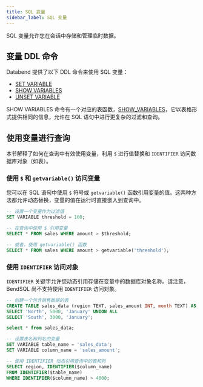 ```yaml
---
title: SQL 变量
sidebar_label: SQL 变量
---
```


SQL 变量允许您在会话中存储和管理临时数据。

## 变量 DDL 命令

Databend 提供了以下 DDL 命令来使用 SQL 变量：

- [SET VARIABLE](../10-sql-commands/00-ddl/15-variable/set-variable.md)
- [SHOW VARIABLES](../10-sql-commands/00-ddl/15-variable/show-variables.md)
- [UNSET VARIABLE](../10-sql-commands/00-ddl/15-variable/unset-variable.md)

SHOW VARIABLES 命令有一个对应的表函数，[SHOW_VARIABLES](../20-sql-functions/17-table-functions/show-variables.md)，它以表格形式提供相同的信息，允许在 SQL 语句中进行更复杂的过滤和查询。

## 使用变量进行查询

本节解释了如何在查询中有效使用变量，利用 `$` 进行值替换和 `IDENTIFIER` 访问数据库对象（如表）。

### 使用 `$` 和 `getvariable()` 访问变量

您可以在 SQL 语句中使用 `$` 符号或 `getvariable()` 函数引用变量的值。这两种方法都允许动态替换，变量的值在运行时直接嵌入到查询中。

```sql title='示例：'
-- 设置一个变量作为过滤值
SET VARIABLE threshold = 100;

-- 在查询中使用 $ 引用变量
SELECT * FROM sales WHERE amount > $threshold;

-- 或者，使用 getvariable() 函数
SELECT * FROM sales WHERE amount > getvariable('threshold');
```

### 使用 `IDENTIFIER` 访问对象

`IDENTIFIER` 关键字允许您动态引用存储在变量中的数据库对象名称。请注意，BendSQL 尚不支持使用 `IDENTIFIER` 访问对象。

```sql title='示例：'
-- 创建一个包含销售数据的表
CREATE TABLE sales_data (region TEXT, sales_amount INT, month TEXT) AS 
SELECT 'North', 5000, 'January' UNION ALL
SELECT 'South', 3000, 'January';

select * from sales_data;

-- 设置表名和列名的变量
SET VARIABLE table_name = 'sales_data';
SET VARIABLE column_name = 'sales_amount';

-- 使用 IDENTIFIER 动态引用查询中的表和列
SELECT region, IDENTIFIER($column_name) 
FROM IDENTIFIER($table_name) 
WHERE IDENTIFIER($column_name) > 4000;
```